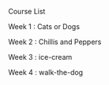 Course List

Week 1 : Cats or Dogs

Week 2 : Chillis and Peppers

Week 3 : ice-cream

Week 4 : walk-the-dog
